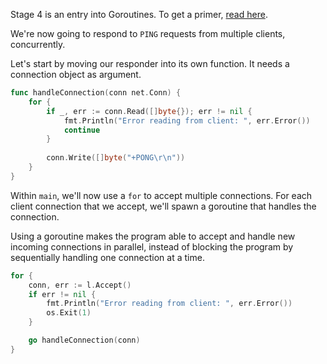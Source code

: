 Stage 4 is an entry into Goroutines. To get a primer, [read here](https://gobyexample.com/goroutines).

We're now going to respond to `PING` requests from multiple clients, concurrently.

Let's start by moving our responder into its own function. It needs a connection object as argument.

```go
func handleConnection(conn net.Conn) {
    for {
        if _, err := conn.Read([]byte{}); err != nil {
            fmt.Println("Error reading from client: ", err.Error())
            continue
        }
        
        conn.Write([]byte("+PONG\r\n"))
    }
}
```

Within `main`, we'll now use a `for` to accept multiple connections. For each client connection that we accept, we'll 
spawn a goroutine that handles the connection.

Using a goroutine makes the program able to accept and handle new incoming connections in parallel, instead of 
blocking the program by sequentially handling one connection at a time.

```go
for {
    conn, err := l.Accept()
    if err != nil {
        fmt.Println("Error reading from client: ", err.Error())
        os.Exit(1)
    }

    go handleConnection(conn)
}
```
